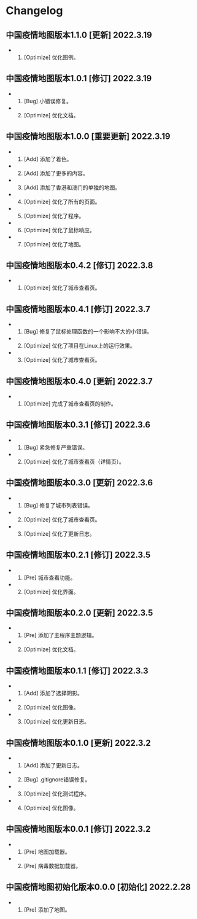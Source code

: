 # Changelog

## 中国疫情地图版本1.1.0 [更新] 2022.3.19

- 1. [Optimize] 优化图例。

## 中国疫情地图版本1.0.1 [修订] 2022.3.19

- 1. [Bug] 小错误修复。
- 2. [Optimize] 优化文档。

## 中国疫情地图版本1.0.0 [重要更新] 2022.3.19

- 1. [Add] 添加了着色。
- 2. [Add] 添加了更多的内容。
- 3. [Add] 添加了香港和澳门的单独的地图。
- 4. [Optimize] 优化了所有的页面。
- 5. [Optimize] 优化了程序。
- 6. [Optimize] 优化了鼠标响应。
- 7. [Optimize] 优化了地图。

## 中国疫情地图版本0.4.2 [修订] 2022.3.8

- 1. [Optimize] 优化了城市查看页。

## 中国疫情地图版本0.4.1 [修订] 2022.3.7

- 1. [Bug] 修复了鼠标处理函数的一个影响不大的小错误。
- 2. [Optimize] 优化了项目在Linux上的运行效果。
- 3. [Optimize] 优化了城市查看页。

## 中国疫情地图版本0.4.0 [更新] 2022.3.7

- 1. [Optimize] 完成了城市查看页的制作。

## 中国疫情地图版本0.3.1 [修订] 2022.3.6

- 1. [Bug] 紧急修复严重错误。
- 2. [Optimize] 优化了城市查看页（详情页）。

## 中国疫情地图版本0.3.0 [更新] 2022.3.6

- 1. [Bug] 修复了城市列表错误。
- 2. [Optimize] 优化了城市查看页。
- 3. [Optimize] 优化了更新日志。

## 中国疫情地图版本0.2.1 [修订] 2022.3.5

- 1. [Pre] 城市查看功能。
- 2. [Optimize] 优化界面。

## 中国疫情地图版本0.2.0 [更新] 2022.3.5

- 1. [Pre] 添加了主程序主题逻辑。
- 2. [Optimize] 优化文档。

## 中国疫情地图版本0.1.1 [修订] 2022.3.3

- 1. [Add] 添加了选择阴影。
- 2. [Optimize] 优化图像。
- 3. [Optimize] 优化更新日志。

## 中国疫情地图版本0.1.0 [更新] 2022.3.2

- 1. [Add] 添加了更新日志。
- 2. [Bug] .gitignore错误修复。
- 3. [Optimize] 优化测试程序。
- 4. [Optimize] 优化图像。

## 中国疫情地图版本0.0.1 [修订] 2022.3.2

- 1. [Pre] 地图加载器。
- 2. [Pre] 病毒数据加载器。

## 中国疫情地图初始化版本0.0.0 [初始化] 2022.2.28

- 1. [Pre] 添加了地图。
